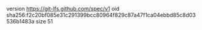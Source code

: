 version https://git-lfs.github.com/spec/v1
oid sha256:f2c20bf085e31c291399bcc80964f829c87a47f1ca04ebbd85c8d03536b1483a
size 51
